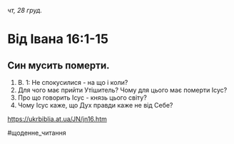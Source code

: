 
_чт, 28 груд._

# Від Івана 16:1-15

## Син мусить померти.
1. В. 1: Не спокусилися - на що і коли?
2. Для чого має прийти Утішитель? Чому для цього має померти Ісус?
3. Про що говорить Ісус - князь цього світу?
4. Чому Ісус каже, що Дух правди каже не від Себе?

https://ukrbiblia.at.ua/JN/jn16.htm 

#щоденне_читання
